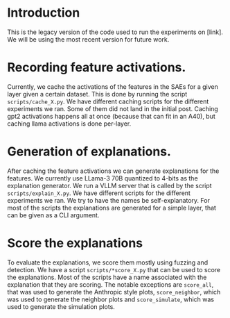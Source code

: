# Introduction

This is the legacy version of the code used to run the experiments on [link]. We will be using the most recent version for future work.

# Recording feature activations.

Currently, we cache the activations of the features in the SAEs for a given layer given a certain dataset. This is done by running the script `scripts/cache_X.py`. We have different caching scripts for the different experiments we ran. Some of them did not land in the initial post. Caching gpt2 activations happens all at once (because that can fit in an A40), but caching llama activations is done per-layer.


# Generation of explanations.

After caching the feature activations we can generate explanations for the features. We currently use LLama-3 70B quantized to 4-bits as the explanation generator. We run a VLLM server that is called by the script `scripts/explain_X.py`. We have different scripts for the different experiments we ran. We try to have the names be self-explanatory. For most of the scripts the explanations are generated for a simple layer, that can be given as a CLI argument. 


# Score the explanations

To evaluate the explanations, we score them mostly using fuzzing and detection. We have a script `scripts/*score_X.py` that can be used to score the explanations. Most of the scripts have a name associated with the explanation that they are scoring. 
The notable exceptions are `score_all`, that was used to generate the Anthropic style plots, `score_neighbor`, which was used to generate the neighbor plots and `score_simulate`, which was used to generate the simulation plots.

